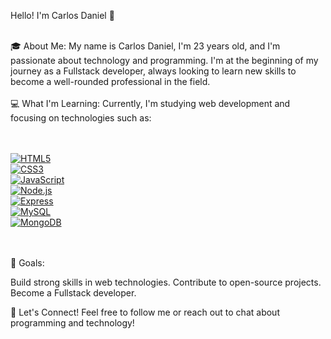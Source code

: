 Hello! I'm Carlos Daniel 👋
<br>
<br>

🎓 About Me:
My name is Carlos Daniel, I'm 23 years old, and I'm passionate about technology and programming.
I'm at the beginning of my journey as a Fullstack developer, always looking to learn new skills to become a well-rounded professional in the field.
<br>
<br>
💻 What I'm Learning:
Currently, I'm studying web development and focusing on technologies such as:
<br>
<br>
<br>

[![HTML5](https://img.shields.io/badge/-E34F26?style=for-the-badge&logo=html5&logoColor=white)](https://developer.mozilla.org/en-US/docs/Web/HTML)
<br>
[![CSS3](https://img.shields.io/badge/-1572B6?style=for-the-badge&logo=css3&logoColor=white)](https://developer.mozilla.org/en-US/docs/Web/CSS)
<br>
[![JavaScript](https://img.shields.io/badge/-F7DF1E?style=for-the-badge&logo=javascript&logoColor=black)](https://developer.mozilla.org/en-US/docs/Web/JavaScript)
<br>
[![Node.js](https://img.shields.io/badge/-339933?style=for-the-badge&logo=node.js&logoColor=white)](https://nodejs.org/)
<br>
[![Express](https://img.shields.io/badge/-000000?style=for-the-badge&logo=express&logoColor=white)](https://expressjs.com/)
<br>
[![MySQL](https://img.shields.io/badge/-4479A1?style=for-the-badge&logo=mysql&logoColor=white)](https://www.mysql.com/)
<br>
[![MongoDB](https://img.shields.io/badge/-47A248?style=for-the-badge&logo=mongodb&logoColor=white)](https://www.mongodb.com/)
<br>
<br>
<br>

🌱 Goals:
<br>

Build strong skills in web technologies.
Contribute to open-source projects.
Become a Fullstack developer.

🚀 Let's Connect!
Feel free to follow me or reach out to chat about programming and technology!


